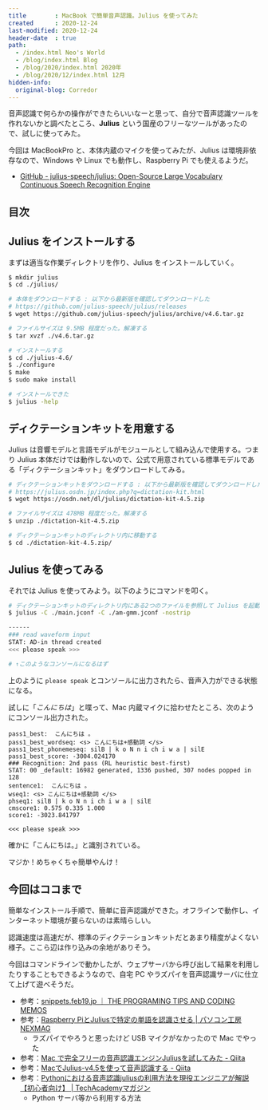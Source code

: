```yaml
---
title        : MacBook で簡単音声認識。Julius を使ってみた
created      : 2020-12-24
last-modified: 2020-12-24
header-date  : true
path:
  - /index.html Neo's World
  - /blog/index.html Blog
  - /blog/2020/index.html 2020年
  - /blog/2020/12/index.html 12月
hidden-info:
  original-blog: Corredor
---
```


音声認識で何らかの操作ができたらいいなーと思って、自分で音声認識ツールを作れないかと調べたところ、**Julius** という国産のフリーなツールがあったので、試しに使ってみた。

今回は MacBookPro と、本体内蔵のマイクを使ってみたが、Julius は環境非依存なので、Windows や Linux でも動作し、Raspberry Pi でも使えるようだ。

- [GitHub - julius-speech/julius: Open-Source Large Vocabulary Continuous Speech Recognition Engine](http://julius.osdn.jp/)

## 目次

## Julius をインストールする

まずは適当な作業ディレクトリを作り、Julius をインストールしていく。

```bash
$ mkdir julius
$ cd ./julius/

# 本体をダウンロードする : 以下から最新版を確認してダウンロードした
# https://github.com/julius-speech/julius/releases
$ wget https://github.com/julius-speech/julius/archive/v4.6.tar.gz

# ファイルサイズは 9.5MB 程度だった。解凍する
$ tar xvzf ./v4.6.tar.gz

# インストールする
$ cd ./julius-4.6/
$ ./configure
$ make
$ sudo make install

# インストールできた
$ julius -help
```

## ディクテーションキットを用意する

Julius は音響モデルと言語モデルがモジュールとして組み込んで使用する。つまり Julius 本体だけでは動作しないので、公式で用意されている標準モデルである「ディクテーションキット」をダウンロードしてみる。

```bash
# ディクテーションキットをダウンロードする : 以下から最新版を確認してダウンロードした
# https://julius.osdn.jp/index.php?q=dictation-kit.html
$ wget https://osdn.net/dl/julius/dictation-kit-4.5.zip

# ファイルサイズは 478MB 程度だった。解凍する
$ unzip ./dictation-kit-4.5.zip

# ディクテーションキットのディレクトリ内に移動する
$ cd ./dictation-kit-4.5.zip/
```

## Julius を使ってみる

それでは Julius を使ってみよう。以下のようにコマンドを叩く。

```bash
# ディクテーションキットのディレクトリ内にある2つのファイルを参照して Julius を起動する
$ julius -C ./main.jconf -C ./am-gmm.jconf -nostrip

------
### read waveform input
STAT: AD-in thread created
<<< please speak >>>

# ↑このようなコンソールになるはず
```

上のように `please speak` とコンソールに出力されたら、音声入力ができる状態になる。

試しに「*こんにちは*」と喋って、Mac 内蔵マイクに拾わせたところ、次のようにコンソール出力された。

```
pass1_best:  こんにちは 。
pass1_best_wordseq: <s> こんにちは+感動詞 </s>
pass1_best_phonemeseq: silB | k o N n i ch i w a | silE
pass1_best_score: -3004.024170
### Recognition: 2nd pass (RL heuristic best-first)
STAT: 00 _default: 16982 generated, 1336 pushed, 307 nodes popped in 128
sentence1:  こんにちは 。
wseq1: <s> こんにちは+感動詞 </s>
phseq1: silB | k o N n i ch i w a | silE
cmscore1: 0.575 0.335 1.000
score1: -3023.841797

<<< please speak >>>
```

確かに「こんにちは。」と識別されている。

マジか！めちゃくちゃ簡単やんけ！

## 今回はココまで

簡単なインストール手順で、簡単に音声認識ができた。オフラインで動作し、インターネット環境が要らないのは素晴らしい。

認識速度は高速だが、標準のディクテーションキットだとあまり精度がよくない様子。ここら辺は作り込みの余地がありそう。

今回はコマンドラインで動かしたが、ウェブサーバから呼び出して結果を利用したりすることもできるようなので、自宅 PC やラズパイを音声認識サーバに仕立て上げて遊べそうだ。

- 参考：[snippets.feb19.jp ｜ THE PROGRAMING TIPS AND CODING MEMOS](http://snippets.feb19.jp/?p=1734)
- 参考：[Raspberry PiとJuliusで特定の単語を認識させる | パソコン工房 NEXMAG](https://www.pc-koubou.jp/magazine/19743)
  - ラズパイでやろうと思ったけど USB マイクがなかったので Mac でやった
- 参考：[Mac で完全フリーの音声認識エンジンJuliusを試してみた - Qiita](https://qiita.com/sgr0416st/items/928fb2bde28e17eda274)
- 参考：[MacでJulius-v4.5を使って音声認識する - Qiita](https://qiita.com/seigot/items/9c3e44e842cfb330a925)
- 参考：[Pythonにおける音声認識juliusの利用方法を現役エンジニアが解説【初心者向け】 | TechAcademyマガジン](https://techacademy.jp/magazine/26032)
  - Python サーバ等から利用する方法
